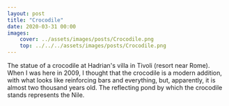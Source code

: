 ```yaml
---
layout: post
title: "Crocodile"
date: 2020-03-31 00:00
images: 
    cover: ../assets/images/posts/Crocodile.png
    top: ../../../assets/images/posts/Crocodile.png
---
```

The statue of a crocodile at Hadrian's villa in Tivoli (resort near Rome). When I was here in 2009, I thought that the crocodile is a modern addition, with what looks like reinforcing bars and everything, but, apparently, it is almost two thousand years old. The reflecting pond by which the crocodile stands represents the Nile. 